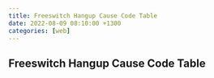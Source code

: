 ```yaml
---
title: Freeswitch Hangup Cause Code Table
date: 2022-08-09 08:10:00 +1300
categories: [web]
---
```


## Freeswitch Hangup Cause Code Table

